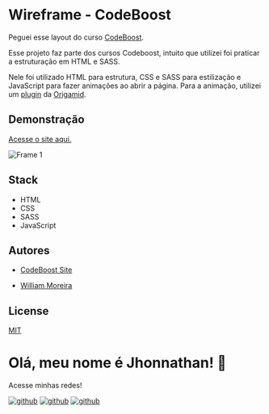 # Wireframe - CodeBoost

Peguei esse layout do curso [CodeBoost](https://www.codeboost.com.br).

Esse projeto faz parte dos cursos Codeboost, intuito que utilizei foi praticar a estruturação em HTML e SASS.

Nele foi utilizado HTML para estrutura, CSS e SASS para estilização e JavaScript para fazer animações ao abrir a página. Para a animação, utilizei um [plugin](https://github.com/origamid/simple-anime) da [Origamid](https://www.origamid.com/).

## Demonstração
[Acesse o site aqui.](https://wireframecodeboost.vercel.app/)

![Frame 1](https://user-images.githubusercontent.com/82620787/208230686-48907552-247a-418d-ab7c-6aaf8399409d.png)


## Stack

- HTML
- CSS
- SASS
- JavaScript

## Autores

- [CodeBoost Site](https://www.codeboost.com.br)

- [William Moreira](https://www.instagram.com/wiimoreira/)

## License

[MIT](https://choosealicense.com/licenses/mit/)

# Olá, meu nome é Jhonnathan! 👋

<p>Acesse minhas redes!</p>

[![github](https://img.shields.io/badge/-github-%23333?style=for-the-badge&logo=github&logoColor=white)](https://github.com/jhonnathandc)
[![github](https://img.shields.io/badge/-LinkedIn-%230077B5?style=for-the-badge&logo=linkedin&logoColor=white)]("https://www.linkedin.com/in/jhonnathan-cora-6427661b0/)
[![github](https://img.shields.io/badge/-instagram-%23E4405F?style=for-the-badge&logo=instagram&logoColor=white)](https://www.instagram.com/jhonnathandc/)
